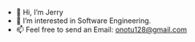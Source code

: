 - 👋 Hi, I’m Jerry
- 👀 I’m interested in Software Engineering.
- 📫 Feel free to send an
Email: onotu128@gmail.com

<!---
Ojerry/Ojerry is a ✨ special ✨ repository because its `README.md` (this file) appears on your GitHub profile.
You can click the Preview link to take a look at your changes.
--->
